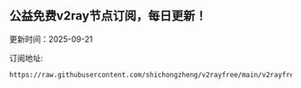 ## 公益免费v2ray节点订阅，每日更新！
更新时间：2025-09-21

订阅地址:
```
https://raw.githubusercontent.com/shichongzheng/v2rayfree/main/v2rayfree
```
